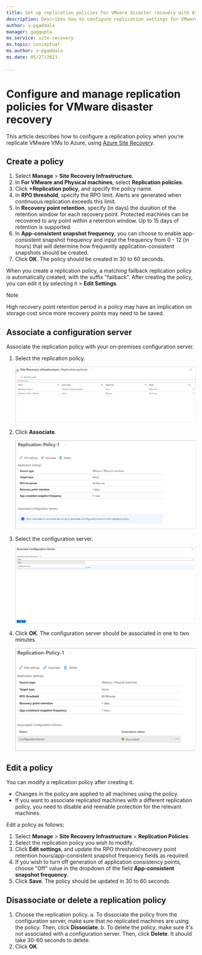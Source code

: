 ```yaml
---
title: Set up replication policies for VMware disaster recovery with Azure Site Recovery| Microsoft Docs
description: Describes how to configure replication settings for VMware disaster recovery to Azure with Azure Site Recovery.
author: v-pgaddala
manager: gaggupta
ms.service: site-recovery
ms.topic: conceptual
ms.author: v-pgaddala
ms.date: 05/27/2021

---
```

# Configure and manage replication policies for VMware disaster recovery

This article describes how to configure a replication policy when you're replicate VMware VMs to Azure, using [Azure Site Recovery](site-recovery-overview.md).

## Create a policy

1. Select **Manage** > **Site Recovery Infrastructure**.
2. In **For VMware and Physical machines**, select **Replication policies**.
3. Click **+Replication policy**, and specify the policy name.
4. In **RPO threshold**, specify the RPO limit. Alerts are generated when continuous replication exceeds this limit.
5. In **Recovery point retention**, specify (in days) the duration of the retention window for each recovery point. Protected machines can be recovered to any point within a retention window. Up to 15 days of retention is supported.
6. In **App-consistent snapshot frequency**, you can choose to enable app-consistent snapshot frequency and input the frequency from 0 - 12 (in hours) that will determine how frequently application-consistent snapshots should be created.
7. Click **OK**. The policy should be created in 30 to 60 seconds.

When you create a replication policy, a matching failback replication policy is automatically created, with the suffix "failback". After creating the policy, you can edit it by selecting it > **Edit Settings**.
>[!NOTE]
>High recovery point retention period in a policy may have an implication on storage cost since more recovery points may need to be saved. 


## Associate a configuration server

Associate the replication policy with your on-premises configuration server.

1. Select the replication policy.
    
    ![Replication policy listing.](./media/vmware-azure-set-up-replication/replication-policy-listing.png)
2. Click **Associate**.
    
    ![Associate configuration server.](./media/vmware-azure-set-up-replication/associate1.png)
3. Select the configuration server.

    ![Configuration server selection.](./media/vmware-azure-set-up-replication/select-config-server.png)
3. Click **OK**. The configuration server should be associated in one to two minutes.

    ![Configuration server association.](./media/vmware-azure-set-up-replication/associate2.png)

## Edit a policy

You can modify a replication policy after creating it.

- Changes in the policy are applied to all machines using the policy.
- If you want to associate replicated machines with a different replication policy, you need to disable and reenable protection for the relevant machines.

Edit a policy as follows:
1. Select **Manage** > **Site Recovery Infrastructure** > **Replication Policies**.
2. Select the replication policy you wish to modify.
3. Click **Edit settings**, and update the RPO threshold/recovery point retention hours/app-consistent snapshot frequency fields as required.
4. If you wish to turn off generation of application consistency points, choose "Off" value in the dropdown of the field **App-consistent snapshot frequency**.
5. Click **Save**. The policy should be updated in 30 to 60 seconds.



## Disassociate or delete a replication policy

1. Choose the replication policy.
    a. To dissociate the policy from the configuration server, make sure that no replicated machines are using the policy. Then, click **Dissociate**.
    b. To delete the policy, make sure it's not associated with a configuration server. Then, click **Delete**. It should take 30-60 seconds to delete.
2. Click **OK**.
